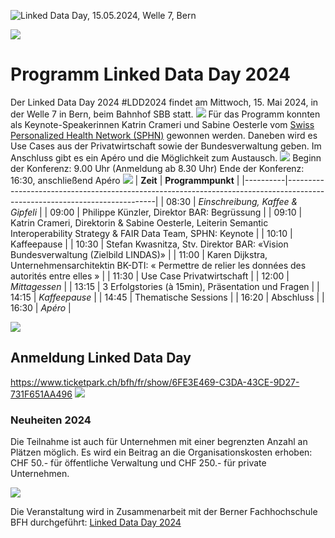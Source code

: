 ![Linked Data Day, 15.05.2024, Welle 7, Bern](/static-assets/img/linked-data-day-2024-fr.png)

![   ](/static-assets/img/white-space-2.jpg)

# Programm Linked Data Day 2024

Der Linked Data Day 2024 #LDD2024 findet am Mittwoch, 15. Mai 2024, in der Welle 7 in Bern, beim Bahnhof SBB statt.
![   ](/static-assets/img/white-space-2.jpg)
Für das Programm konnten als Keynote-Speakerinnen Katrin Crameri und Sabine Oesterle vom [Swiss Personalized Health Network (SPHN)](https://sphn.ch/de/home/) gewonnen werden.
Daneben wird es Use Cases aus der Privatwirtschaft sowie der Bundesverwaltung geben.
Im Anschluss gibt es ein Apéro und die Möglichkeit zum Austausch.
![   ](/static-assets/img/white-space-2.jpg)
Beginn der Konferenz: 9.00 Uhr (Anmeldung ab 8.30 Uhr)
Ende der Konferenz: 16:30, anschließend Apéro
![   ](/static-assets/img/white-space-2.jpg)
| **Zeit** | **Programmpunkt**                                                                                                         |
|----------|---------------------------------------------------------------------------------------------------------------------------|
| 08:30    | _Einschreibung, Kaffee & Gipfeli_                                                                                         |
| 09:00    | Philippe Künzler, Direktor BAR: Begrüssung                                                                                |
| 09:10    | Katrin Crameri, Direktorin & Sabine Oesterle, Leiterin Semantic Interoperability Strategy & FAIR Data Team, SPHN: Keynote |
| 10:10    | Kaffeepause                                                                                                               |
| 10:30    | Stefan Kwasnitza, Stv. Direktor BAR: «Vision Bundesverwaltung (Zielbild LINDAS)»                                          |
| 11:00    | Karen Dijkstra, Unternehmensarchitektin BK-DTI: « Permettre de relier les données des autorités entre elles »             |
| 11:30    | Use Case Privatwirtschaft                                                                                                 |
| 12:00    | _Mittagessen_                                                                                                             |
| 13:15    | 3 Erfolgstories (à 15min), Präsentation und Fragen                                                                        |
| 14:15    | _Kaffeepause_                                                                                                             |
| 14:45    | Thematische Sessions                                                                                                      |
| 16:20    | Abschluss                                                                                                                 |
| 16:30    | _Apéro_                                                                                                                   |

![   ](/static-assets/img/white-space-2.jpg)

## Anmeldung Linked Data Day
https://www.ticketpark.ch/bfh/fr/show/6FE3E469-C3DA-43CE-9D27-731F651AA496
![   ](/static-assets/img/white-space-2.jpg)
### Neuheiten 2024

Die Teilnahme ist auch für Unternehmen mit einer begrenzten Anzahl an Plätzen möglich.
Es wird ein Beitrag an die Organisationskosten erhoben: CHF 50.- für öffentliche Verwaltung und CHF 250.- für private Unternehmen.

![   ](/static-assets/img/white-space-2.jpg)

Die Veranstaltung wird in Zusammenarbeit mit der Berner Fachhochschule BFH durchgeführt: [Linked Data Day 2024](https://www.bfh.ch/de/aktuell/fachveranstaltungen/linked-data-day-2024/)
